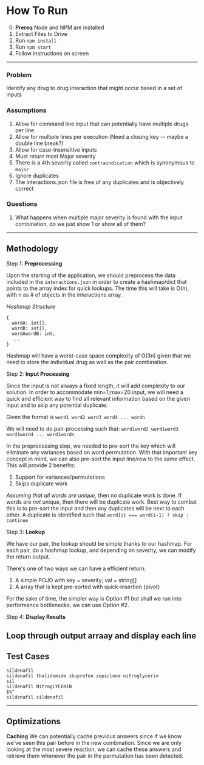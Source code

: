 # How To Run
0. **Prereq** Node and NPM are installed
1. Extract Files to Drive
2. Run `npm install`
3. Run `npm start`
4. Follow instructions on screen
---
### Problem
Identify any drug to drug interaction that might occur based in a set of inputs

### Assumptions
1. Allow for command line input that can potentially have multiple drugs per line
2. Allow for multiple lines per execution (Need a closing key -- maybe a double line break?)
3. Allow for case-insensitive inputs
4. Must return most Major severity
5. There is a 4th severity called `contraindication` which is synonymous to `major`
6. Ignore duplicates
7. The interactions.json file is free of any duplicates and is objectively correct

### Questions
1. What happens when multiple major severity is found with the input combination, do we just show 1 or show all of them?
---
## Methodology
Step 1: **Preprocessing**

Upon the starting of the application, we should preprocess the data included in the `interactions.json` in order to create a hashmap/dict that points to the array index for quick lookups. The time this will take is O(n), with n as # of objects in the interactions array.

_Hashmap Structure_
```
{
  wordA: int[],
  wordB: int[],
  wordAwordB: int,
  ...
}
```
Hashmap will have a worst-case space complexity of O(3n) given that we need to store the individual drug as well as the pair combination.

Step 2: **Input Processing**

Since the input is not always a fixed length, it will add complexity to our solution. In order to accommodate min=1;max=20 input, we will need a quick and efficient way to find all relevant information based on the given input and to skip any potential duplicate. 

Given the format is `word1 word2 word3 word4 ... wordn`

We will need to do pair-processing such that: `word1word2 word1word3 word1word4 ... word1wordn`

In the preprocessing step, we needed to pre-sort the key which will eliminate any variances based on word permutation. With that important key concept in mind, we can also pre-sort the input line/row to the same effect. This will provide 2 benefits:
1. Support for variances/permutations
2. Skips duplicate work

_Assuming that all words are *unique*_, then no duplicate work is done. If words are *not* unique, then there will be duplicate work. Best way to combat this is to pre-sort the input and then any duplicates will be next to each other. A duplicate is identified such that `word[i] === word[i-1] ? skip : continue`

Step 3: **Lookup**

We have our pair, the lookup should be simple thanks to our hashmap. For each pair, do a hashmap lookup, and depending on severity, we can modify the return output.

There's one of two ways we can have a efficient return:
1. A simple POJO with key = severity; val = string[]
2. A array that is kept pre-sorted with quick-insertion (pivot)

For the sake of time, the simpler way is Option #1 but shall we run into performance bottlenecks, we can use Option #2.

Step 4: **Display Results**

Loop through output arraay and display each line
---
## Test Cases
```
sildenafil
sildenafil thalidomide ibuprofen zopiclone nitroglycerin
sil
Sildenafil NitrogLYCERIN
$%^
sildenafil sildenafil
```
---
## Optimizations
**Caching**
We can potentially cache previous answers since if we know we've seen this pair before in the new combination. Since we are only looking at the most severe reaction, we can cache these answers and retrieve them whenever the pair in the permutation has been detected.
